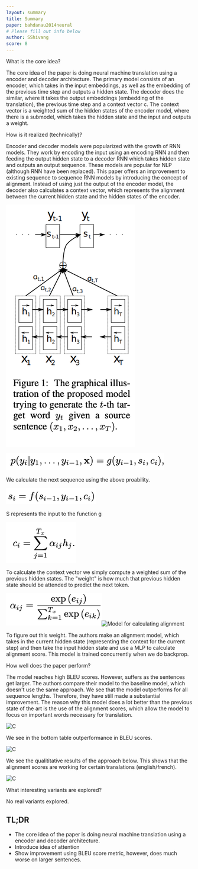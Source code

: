 ```yaml
---
layout: summary
title: Summary
paper: bahdanau2014neural
# Please fill out info below
author: SShivang
score: 8
---
```


What is the core idea?

The core idea of the paper is doing neural machine translation using a encoder and decoder architecture. The primary model consists of an encoder, which takes in the input embeddings, as well as the embedding of the previous time step and outputs a hidden state. The decoder does the similar, where it takes the output embeddings (embedding of the translation), the previous time step and a context vector c. The context vector is a weighted sum of the hidden states of the encoder model, where there is a submodel, which takes the hidden state and the input and outputs a weight.

How is it realized (technically)?

Encoder and decoder models were popularized with the growth of RNN models. They work by encoding the input using an encoding RNN and then feeding the output hidden state to a decoder RNN which takes hidden state and outputs an output sequence. These models are popular for NLP (although RNN have been replaced). This paper offers an improvement to existing sequence to sequence RNN models by introducing the concept of alignment. Instead of using just the output of the encoder model, the decoder also calculates a context vector, which represents the alignment between the current hidden state and the hidden states of the encoder.

![Model Introduced in the Paper](bahdanau2014neural_1_1.png)

![Output probability](bahdanau2014neural_1_2.png)

We calculate the next sequence using the above proability.

![S](bahdanau2014neural_1_3.png)

S represents the input to the function g

![C](bahdanau2014neural_1_4.png)

To calculate the context vector we simply compute a weighted sum of the previous hidden states. The "weight" is how much that previous hidden state should be attended to predict the next token.

![Model for calculating alignment](bahdanau2014neural_1_5.png)![Model for calculating alignment](bahdanau2014neural_1_11.png)

To figure out this weight. The authors make an alignment model, which takes in the current hidden state (representing the context for the current step) and then take the input hidden state and use a MLP to calculate alignment score. This model is trained concurrently when we do backprop.

How well does the paper perform?

The model reaches high BLEU scores. However, suffers as the sentences get larger. The authors compare their model to the baseline model, which doesn't use the same approach. We see that the model outperforms for all sequence lengths. Therefore, they have still made a substantial improvement. The reason why this model does a lot better than the previous state of the art is the use of the alignment scores, which allow the model to focus on important words necessary for translation.

![C](bbahdanau2014neural_1_10.png)

We see in the bottom table outperformance in BLEU scores.

![C](bbahdanau2014neural_1_9.png)

We see the qualititative results of the approach below. This shows that the alignment scores are working for certain translations (english/french).

![C](bbahdanau2014neural_1_8.png)

What interesting variants are explored?

No real variants explored.

## TL;DR
* The core idea of the paper is doing neural machine translation using a encoder and decoder architecture.
* Introduce idea of attention
* Show improvement using BLEU score metric, however, does much worse on larger sentences.
